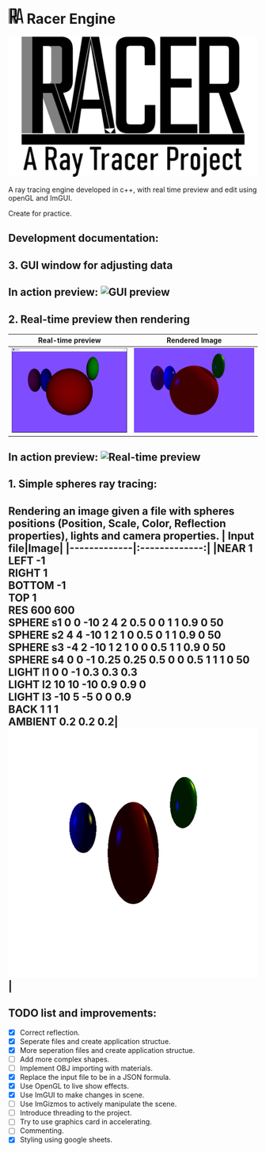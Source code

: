 # <img src="assets/logo/racer-icon.png" alt="drawing" style="width:2ex;"/> Racer Engine
<img src="assets/logo/racer-logo.png" alt="drawing" style="width:600px;"/>

A ray tracing engine developed in c++, with real time preview and edit using openGL and ImGUI.

Create for practice. 

## Development documentation:
## 3. GUI window for adjusting data

In action preview:
![GUI preview](assets/media/rcaer-gui.gif "GUI preview")
---
## 2. Real-time preview then rendering
| Real-time preview | Rendered Image |
|-------------|:-------------:|
|![Real-time preview](assets/media/preview-window.PNG "Real-time preview")|![Rendered Image](assets/media/render-image.png "Rendered Image")|

In action preview:
![Real-time preview](assets/media/Progress%231.gif "Real-time preview")
---
## 1. Simple spheres ray tracing:
Rendering an image given a file with spheres positions (Position, Scale, Color, Reflection properties), lights and camera properties.
| Input file|Image|
|-------------|:-------------:|
|NEAR 1<br>LEFT -1<br>RIGHT 1<br>BOTTOM -1<br>TOP 1<br>RES 600 600<br>SPHERE s1 0 0 -10 2 4 2 0.5 0 0 1 1 0.9 0 50<br>SPHERE s2 4 4 -10 1 2 1 0 0.5 0 1 1 0.9 0 50<br>SPHERE s3 -4 2 -10 1 2 1 0 0 0.5 1 1 0.9 0 50<br>SPHERE s4 0 0 -1 0.25 0.25 0.5 0 0 0.5 1 1 1 0 50<br>LIGHT l1 0 0 -1 0.3 0.3 0.3<br>LIGHT l2 10 10 -10 0.9 0.9 0<br>LIGHT l3 -10 5 -5 0 0 0.9<br>BACK 1 1 1<br>AMBIENT 0.2 0.2 0.2|![Spheres ray tracing](tests/illum/testIllum.png "Spheres")|
---


## TODO list and improvements:
- [x] Correct reflection.
- [x] Seperate files and create application structue.
- [x] More seperation files and create application structue.
- [ ] Add more complex shapes.
- [ ] Implement OBJ importing with materials.
- [x] Replace the input file to be in a JSON formula.
- [x] Use OpenGL to live show effects.
- [x] Use ImGUI to make changes in scene.
- [ ] Use ImGizmos to actively manipulate the scene.
- [ ] Introduce threading to the project.
- [ ] Try to use graphics card in accelerating.
- [ ] Commenting.
- [x] Styling using google sheets.
